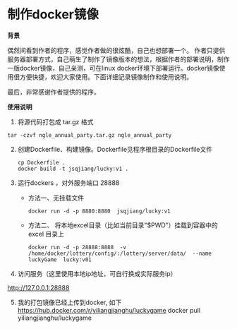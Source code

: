 # 制作docker镜像

**背景**

偶然间看到作者的程序，感觉作者做的很炫酷，自己也想部署一个。 作者只提供服务器部署方式，自己萌生了制作了镜像版本的想法，根据作者的部署说明，制作一版docker镜像，自己亲测，可在linux docker环境下部署运行。docker镜像使用很方便快捷，欢迎大家使用。下面详细记录镜像制作和使用说明。  

最后，非常感谢作者提供的程序。

**使用说明**

1. 将源代码打包成 tar.gz 格式

```shel
tar -czvf ngle_annual_party.tar.gz ngle_annual_party
```

2. 创建Dockerfile、构建镜像。Dockerfile见程序根目录的Dockerfile文件

   ```shell
   cp Dockerfile .
   docker build -t jsqjiang/lucky:v1 .
   ```

3. 运行dockers ，对外服务端口 28888

   - 方法一、无挂载文件

     ```shell
     docker run -d -p 8880:8880  jsqjiang/lucky:v1
     ```

     

   - 方法二、 将本地excel目录（比如当前目录"$PWD"）挂载到容器中的excel 目录上

     ```shell
     docker run -d -p 28888:8888  -v /home/docker/lottery/config/:/lottery/server/data/  --name luckyGame  lucky:v01
     ```

4.  访问服务（这里使用本地ip地址，可自行换成实际服务ip）

   http://127.0.0.1:28888

5.  我的打包镜像已经上传到docker, 如下
   https://hub.docker.com/r/yiliangjianghu/luckygame
   docker pull yiliangjianghu/luckygame
